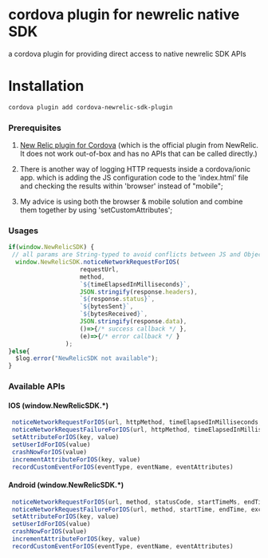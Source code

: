 # cordova plugin for newrelic native SDK

a cordova plugin for providing direct access to native newrelic SDK APIs

# Installation
```bash
cordova plugin add cordova-newrelic-sdk-plugin
```

### Prerequisites
1. [New Relic plugin for Cordova](https://github.com/newrelic/newrelic-cordova-plugin.git)
(which is the official plugin from NewRelic. It does not work out-of-box and has no APIs that can be called directly.)

2. There is another way of logging HTTP requests inside a cordova/ionic app. 
which is adding the JS configuration code to the 'index.html' file and checking the results within 'browser' instead of "mobile";

3. My advice is using both the browser & mobile solution and combine them together by using 'setCustomAttributes';

### Usages

```javascript
if(window.NewRelicSDK) {
 // all params are String-typed to avoid conflicts between JS and ObjectiveC/JAVA
  window.NewRelicSDK.noticeNetworkRequestForIOS(
  					requestUrl,
  					method,
  					`${timeElapsedInMilliseconds}`,
  					JSON.stringify(response.headers),
  					`${response.status}`,
  					`${bytesSent}`,
  					`${bytesReceived}`,
  					JSON.stringify(response.data),
  					()=>{/* success callback */ },
  					(e)=>{/* error callback */ }
  				);
}else{
  $log.error("NewRelicSDK not available");
}
```
### Available APIs

#### IOS (window.NewRelicSDK.*)
```javascript 
 noticeNetworkRequestForIOS(url, httpMethod, timeElapsedInMilliseconds, headers, httpStatusCode, bytesSent, bytesReceived, responseData)
 noticeNetworkRequestFailureForIOS(url, httpMethod, timeElapsedInMilliseconds, httpStatusCode)
 setAttributeForIOS(key, value)
 setUserIdForIOS(value)
 crashNowForIOS(value)
 incrementAttributeForIOS(key, value)
 recordCustomEventForIOS(eventType, eventName, eventAttributes)
```

#### Android (window.NewRelicSDK.*)
```javascript 
 noticeNetworkRequestForIOS(url, method, statusCode, startTimeMs, endTimeMs, bytesSent, bytesReceived)
 noticeNetworkRequestFailureForIOS(url, method, startTime, endTime, exceptionString)
 setAttributeForIOS(key, value)
 setUserIdForIOS(value)
 crashNowForIOS(value)
 incrementAttributeForIOS(key, value)
 recordCustomEventForIOS(eventType, eventName, eventAttributes)
```
